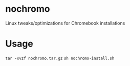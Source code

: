 # nochromo
Linux tweaks/optimizations for Chromebook installations

# Usage
`tar -xvzf nochromo.tar.gz`
`sh nochromo-install.sh`
